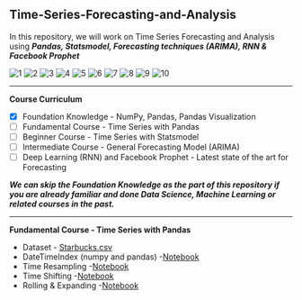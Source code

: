 ## Time-Series-Forecasting-and-Analysis

In this repository, we will work on Time Series Forecasting and Analysis using ***Pandas, Statsmodel, Forecasting techniques (ARIMA), RNN & Facebook Prophet***

![1](https://img.shields.io/badge/Python-v%203.8.3-green) ![2](https://img.shields.io/badge/statsmodels-v%200.12.1-blue) ![3](https://img.shields.io/badge/tensorflow-v%202.3.0-red) ![4](https://img.shields.io/badge/keras-v%202.4.3-red) ![5](https://img.shields.io/badge/numpy-v%201.19.1-orange) ![6](https://img.shields.io/badge/pandas-v%201.0.5-orange) ![7](https://img.shields.io/badge/matplotlib-v%203.3.0-orange) ![8](https://img.shields.io/badge/scikitlearn-v%200.23.2-orange) ![9](https://img.shields.io/badge/scipy-v%201.4.1-orange) ![10](https://img.shields.io/badge/beautifulsoup4-v%204.6.3-orange)

------------------------------------------------------------------------------------------------------------------------------------------------------------------------

**Course Curriculum**

  - [x] Foundation Knowledge - NumPy, Pandas, Pandas Visualization 
  - [ ] Fundamental Course - Time Series with Pandas
  - [ ] Beginner Course - Time Series with Statsmodel
  - [ ] Intermediate Course - General Forecasting Model (ARIMA)
  - [ ] Deep Learning (RNN) and Facebook Prophet - Latest state of the art for Forecasting
  
 ***We can skip the Foundation Knowledge as the part of this repository if you are already familiar and done Data Science, Machine Learning or related courses in the past.***
 
 ------------------------------------------------------------------------------------------------------------------------------------------------------------------------

**Fundamental Course - Time Series with Pandas**

  * Dataset - [Starbucks.csv](https://github.com/worklifesg/Time-Series-Forecasting-and-Analysis/blob/main/0.%20Datasets%20for%20the%20course/starbucks.csv)
  * DateTimeIndex (numpy and pandas) -[Notebook](https://github.com/worklifesg/Time-Series-Forecasting-and-Analysis/blob/main/1.%20Fundamental%20Course%20-%20Time%20Series%20with%20Pandas/1_TimeSeriesWithPandas_DateTimeIndex.ipynb)
  * Time Resampling -[Notebook](https://github.com/worklifesg/Time-Series-Forecasting-and-Analysis/blob/main/1.%20Fundamental%20Course%20-%20Time%20Series%20with%20Pandas/2_TimeSeriesWithPandas_TimeResampling.ipynb)
  * Time Shifting -[Notebook](https://github.com/worklifesg/Time-Series-Forecasting-and-Analysis/blob/main/1.%20Fundamental%20Course%20-%20Time%20Series%20with%20Pandas/3_TimeSeriesWithPandas_TimeShifting.ipynb)
  * Rolling & Expanding -[Notebook](https://github.com/worklifesg/Time-Series-Forecasting-and-Analysis/blob/main/1.%20Fundamental%20Course%20-%20Time%20Series%20with%20Pandas/4_TimeSeriesWithPandas_RollingExpanding.ipynb)
